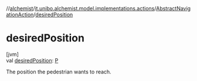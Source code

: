 //[alchemist](../../../index.md)/[it.unibo.alchemist.model.implementations.actions](../index.md)/[AbstractNavigationAction](index.md)/[desiredPosition](desired-position.md)

# desiredPosition

[jvm]\
val [desiredPosition](desired-position.md): [P](index.md)

The position the pedestrian wants to reach.

